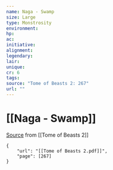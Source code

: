 ```yaml
---
name: Naga - Swamp
size: Large
type: Monstrosity
environment: 
hp: 
ac: 
initiative: 
alignment: 
legendary: 
lair: 
unique: 
cr: 6
tags: 
source: "Tome of Beasts 2: 267"
url: ""
---
```

# [[Naga - Swamp]]

[Source](zotero://open-pdf/library/items/9UQIAB6R?page=267) from [[Tome of Beasts 2]]

```pdf
{
	"url": "[[Tome of Beasts 2.pdf]]",
	"page": [267]
}
```

